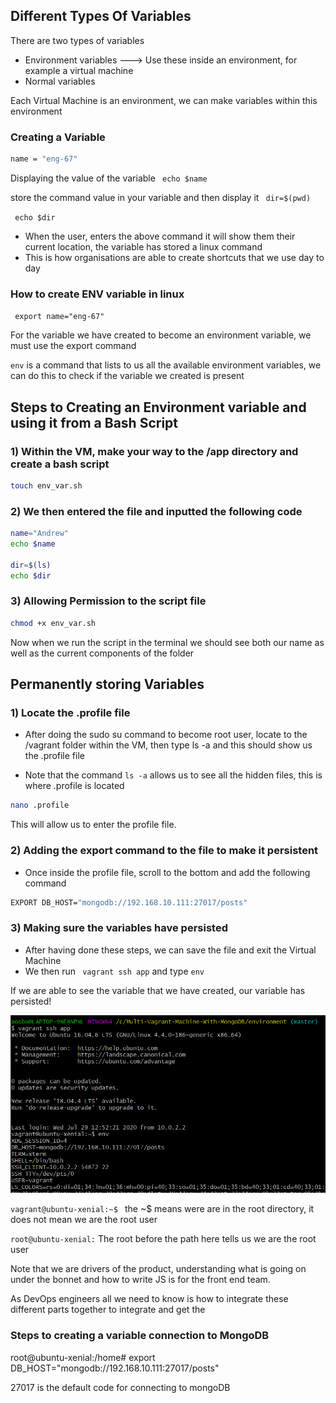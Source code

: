 
## Different Types Of Variables

There are two types of variables
- Environment variables ---> Use these inside an environment, for example a virtual machine
- Normal variables


Each Virtual Machine is an environment, we can make variables within this environment


### Creating a Variable

```bash
name = "eng-67"
```

Displaying the value of the variable
``` echo $name```


store the command value in your variable and then display it
``` dir=$(pwd)```

``` echo $dir```
- When the user, enters the above command it will show them their current location, the variable has stored a linux command
- This is how organisations are able to create shortcuts that we use day to day


### How to create ENV variable in linux

``` export name="eng-67"```

For the variable we have created to become an environment variable, we must use the export command

``` env ``` is a command that lists to us all the available environment variables, we can do this to check if the variable
we created is present


## Steps to Creating an Environment variable and using it from a Bash Script

### 1) Within the VM, make your way to the /app directory and create a bash script
```bash
touch env_var.sh
```

### 2) We then entered the file and inputted the following code
```bash
name="Andrew"
echo $name

dir=$(ls)
echo $dir
```

### 3) Allowing Permission to the script file
```bash
chmod +x env_var.sh
```
Now when we run the script in the terminal we should see both our name
as well as the current components of the folder



 
 
## Permanently storing Variables 

### 1) Locate the .profile file

- After doing the sudo su command to become root user, locate to the /vagrant folder within the
VM, then type ls -a and this should show us the .profile file

- Note that the command ``` ls -a ``` allows us to see all the hidden files, this is where .profile is located
```bash
nano .profile
```
This will allow us to enter the profile file.

### 2) Adding the export command to the file to make it persistent
 
- Once inside the profile file, scroll to the bottom and add the following command
```bash
EXPORT DB_HOST="mongodb://192.168.10.111:27017/posts"
```

### 3) Making sure the variables have persisted

- After having done these steps, we can save the file and exit the Virtual Machine
- We then run ``` vagrant ssh app``` and type ``` env ```

If we are able to see the variable that we have created, our variable has persisted!

![Persistent Data](images/checking_variable_persistence.png)




```vagrant@ubuntu-xenial:~$ ```
the ~$ means were are in the root directory, it does not mean we are the root user


``` root@ubuntu-xenial: ```
The root before the path here tells us we are the root user


Note that we are drivers of the product, understanding what is going on under the bonnet and how to write JS is for the
front end team.

As DevOps engineers all we need to know is how to integrate these different parts together to integrate and get the 


### Steps to creating a variable connection to MongoDB
root@ubuntu-xenial:/home# export DB_HOST="mongodb://192.168.10.111:27017/posts"

27017 is the default code for connecting to mongoDB

